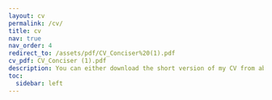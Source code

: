 ```yaml
---
layout: cv
permalink: /cv/
title: cv
nav: true
nav_order: 4
redirect_to: /assets/pdf/CV_Conciser%20(1).pdf
cv_pdf: CV_Conciser (1).pdf
description: You can either download the short version of my CV from above, or read about the details below.
toc:
  sidebar: left
---
```

